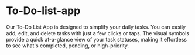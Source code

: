 # To-Do-list-app
Our To-Do List App is designed to simplify your daily tasks. You can easily add, edit, and delete tasks with just a few clicks or taps. The visual symbols provide a quick at-a-glance view of your task statuses, making it effortless to see what's completed, pending, or high-priority. 
